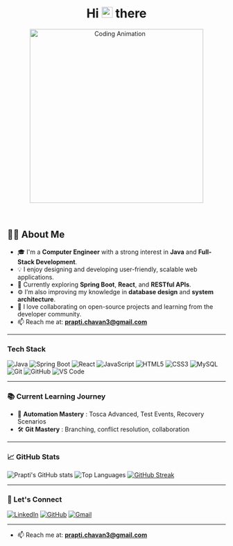 

<h1 align="center">Hi <img src="https://raw.githubusercontent.com/Tarikul-Islam-Anik/Telegram-Animated-Emojis/main/People/Waving%20Hand.webp" alt="Waving Hand" width="25" height="25" /> there   </h1>


<p align="center">
  <img src="https://user-images.githubusercontent.com/74038190/212750155-3ceddfbd-19d3-40a3-87af-8d329c8323c4.gif" width="400" alt="Coding Animation">
</p>

<br>

## 👩‍💻 About Me


- 🎓 I'm a **Computer Engineer** with a strong interest in **Java** and **Full-Stack Development**.  
- 💡 I enjoy designing and developing user-friendly, scalable web applications.  
- 🌱 Currently exploring **Spring Boot**, **React**, and **RESTful APIs**.  
- ⚙️ I’m also improving my knowledge in **database design** and **system architecture**.  
- 🤝 I love collaborating on open-source projects and learning from the developer community.
- 📫 Reach me at: **prapti.chavan3@gmail.com**


---


### Tech Stack 

![Java](https://img.shields.io/badge/Java-ED8B00?style=for-the-badge&logo=openjdk&logoColor=white)
![Spring Boot](https://img.shields.io/badge/Spring_Boot-6DB33F?style=for-the-badge&logo=springboot&logoColor=white)
![React](https://img.shields.io/badge/React-20232A?style=for-the-badge&logo=react&logoColor=61DAFB)
![JavaScript](https://img.shields.io/badge/JavaScript-F7DF1E?style=for-the-badge&logo=javascript&logoColor=black)
![HTML5](https://img.shields.io/badge/HTML5-E34F26?style=for-the-badge&logo=html5&logoColor=white)
![CSS3](https://img.shields.io/badge/CSS3-1572B6?style=for-the-badge&logo=css3&logoColor=white)
![MySQL](https://img.shields.io/badge/MySQL-4479A1?style=for-the-badge&logo=mysql&logoColor=white)
![Git](https://img.shields.io/badge/Git-F05032?style=for-the-badge&logo=git&logoColor=white)
![GitHub](https://img.shields.io/badge/GitHub-181717?style=for-the-badge&logo=github&logoColor=white)
![VS Code](https://img.shields.io/badge/VS%20Code-007ACC?style=for-the-badge&logo=visualstudiocode&logoColor=white)

---


### 📚 Current Learning Journey

- 🧠 **Automation Mastery** : Tosca Advanced, Test Events, Recovery Scenarios  
- 🛠️ **Git Mastery** : Branching, conflict resolution, collaboration  

---

### 📈 GitHub Stats

![Prapti's GitHub stats](https://github-readme-stats.vercel.app/api?username=prapti3&theme=aura&show_icons=true)
![Top Languages](https://github-readme-stats.vercel.app/api/top-langs/?username=prapti3&layout=compact&theme=tokyonight&hide_border=true)
[![GitHub Streak](https://github-readme-streak-stats.herokuapp.com?user=prapti3&theme=dark)](https://git.io/streak-stats)
  

---

### 🔗 Let's Connect

  [![LinkedIn](https://img.shields.io/badge/LinkedIn-blue?style=for-the-badge&logo=linkedin&logoColor=white)](https://www.linkedin.com/in/prapti-chavan)
  [![GitHub](https://img.shields.io/badge/GitHub-000?style=for-the-badge&logo=github&logoColor=white)](https://github.com/YOUR_GITHUB_USERNAME)
  [![Gmail](https://img.shields.io/badge/Email-D14836?style=for-the-badge&logo=gmail&logoColor=white)](mailto:yourname@gmail.com)

---


- 📫 Reach me at: **prapti.chavan3@gmail.com**

